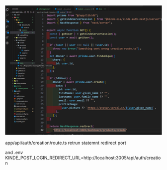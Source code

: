 ![alt text](image.png)

app/api/auth/creation/route.ts
retrun statemnt redirect port

and .env
KINDE_POST_LOGIN_REDIRECT_URL=http://localhost:3005/api/auth/creation
